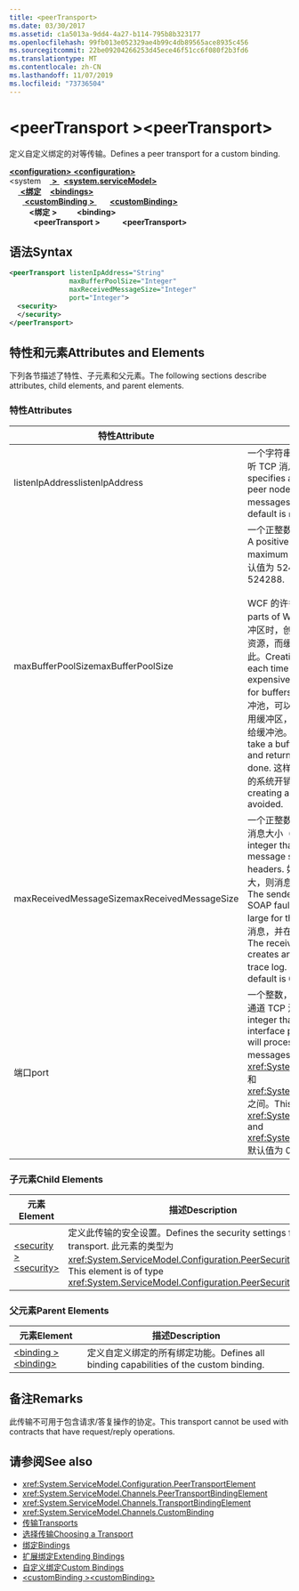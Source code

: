 ```yaml
---
title: <peerTransport>
ms.date: 03/30/2017
ms.assetid: c1a5013a-9dd4-4a27-b114-795b8b323177
ms.openlocfilehash: 99fb013e052329ae4b99c4db89565ace8935c456
ms.sourcegitcommit: 22be09204266253d45ece46f51cc6f080f2b3fd6
ms.translationtype: MT
ms.contentlocale: zh-CN
ms.lasthandoff: 11/07/2019
ms.locfileid: "73736504"
---
```

# <a name="peertransport"></a><span data-ttu-id="c7144-101">\<peerTransport ></span><span class="sxs-lookup"><span data-stu-id="c7144-101">\<peerTransport></span></span>
<span data-ttu-id="c7144-102">定义自定义绑定的对等传输。</span><span class="sxs-lookup"><span data-stu-id="c7144-102">Defines a peer transport for a custom binding.</span></span>  
  
<span data-ttu-id="c7144-103">[ **\<configuration>** ](../configuration-element.md)</span><span class="sxs-lookup"><span data-stu-id="c7144-103">[**\<configuration>**](../configuration-element.md)</span></span>\
<span data-ttu-id="c7144-104">\<system &nbsp; &nbsp;[ **>** ](system-servicemodel.md) </span><span class="sxs-lookup"><span data-stu-id="c7144-104">&nbsp;&nbsp;[**\<system.serviceModel>**](system-servicemodel.md)</span></span>\
<span data-ttu-id="c7144-105">&nbsp;&nbsp;&nbsp;&nbsp;[ **\<绑定**](bindings.md)</span><span class="sxs-lookup"><span data-stu-id="c7144-105">&nbsp;&nbsp;&nbsp;&nbsp;[**\<bindings>**](bindings.md)</span></span>\
<span data-ttu-id="c7144-106">&nbsp;&nbsp;&nbsp;&nbsp;&nbsp;&nbsp;[ **\<customBinding >** ](custombinding.md)</span><span class="sxs-lookup"><span data-stu-id="c7144-106">&nbsp;&nbsp;&nbsp;&nbsp;&nbsp;&nbsp;[**\<customBinding>**](custombinding.md)</span></span>\
<span data-ttu-id="c7144-107">&nbsp;&nbsp;&nbsp;&nbsp;&nbsp;&nbsp;&nbsp;&nbsp; **\<绑定 >** </span><span class="sxs-lookup"><span data-stu-id="c7144-107">&nbsp;&nbsp;&nbsp;&nbsp;&nbsp;&nbsp;&nbsp;&nbsp;**\<binding>**</span></span>\
<span data-ttu-id="c7144-108">&nbsp;&nbsp;&nbsp;&nbsp;&nbsp;&nbsp;&nbsp;&nbsp;&nbsp;&nbsp; **\<peerTransport >**</span><span class="sxs-lookup"><span data-stu-id="c7144-108">&nbsp;&nbsp;&nbsp;&nbsp;&nbsp;&nbsp;&nbsp;&nbsp;&nbsp;&nbsp;**\<peerTransport>**</span></span>  
  
## <a name="syntax"></a><span data-ttu-id="c7144-109">语法</span><span class="sxs-lookup"><span data-stu-id="c7144-109">Syntax</span></span>  
  
```xml  
<peerTransport listenIpAddress="String"
               maxBufferPoolSize="Integer"
               maxReceivedMessageSize="Integer"
               port="Integer">
  <security>
  </security>
</peerTransport>
```  
  
## <a name="attributes-and-elements"></a><span data-ttu-id="c7144-110">特性和元素</span><span class="sxs-lookup"><span data-stu-id="c7144-110">Attributes and Elements</span></span>  
 <span data-ttu-id="c7144-111">下列各节描述了特性、子元素和父元素。</span><span class="sxs-lookup"><span data-stu-id="c7144-111">The following sections describe attributes, child elements, and parent elements.</span></span>  
  
### <a name="attributes"></a><span data-ttu-id="c7144-112">特性</span><span class="sxs-lookup"><span data-stu-id="c7144-112">Attributes</span></span>  
  
|<span data-ttu-id="c7144-113">特性</span><span class="sxs-lookup"><span data-stu-id="c7144-113">Attribute</span></span>|<span data-ttu-id="c7144-114">描述</span><span class="sxs-lookup"><span data-stu-id="c7144-114">Description</span></span>|  
|---------------|-----------------|  
|<span data-ttu-id="c7144-115">listenIpAddress</span><span class="sxs-lookup"><span data-stu-id="c7144-115">listenIpAddress</span></span>|<span data-ttu-id="c7144-116">一个字符串，指定对等节点将在其上侦听 TCP 消息的 IP 地址。</span><span class="sxs-lookup"><span data-stu-id="c7144-116">A string that specifies an IP address on which the peer node will listen for TCP messages.</span></span> <span data-ttu-id="c7144-117">默认值为 `null`。</span><span class="sxs-lookup"><span data-stu-id="c7144-117">The default is `null`.</span></span>|  
|<span data-ttu-id="c7144-118">maxBufferPoolSize</span><span class="sxs-lookup"><span data-stu-id="c7144-118">maxBufferPoolSize</span></span>|<span data-ttu-id="c7144-119">一个正整数，指定缓冲池的最大大小。</span><span class="sxs-lookup"><span data-stu-id="c7144-119">A positive integer that specifies the maximum size of the buffer pool.</span></span> <span data-ttu-id="c7144-120">默认值为 524288。</span><span class="sxs-lookup"><span data-stu-id="c7144-120">The default is 524288.</span></span><br /><br /> <span data-ttu-id="c7144-121">WCF 的许多组件使用缓冲区。</span><span class="sxs-lookup"><span data-stu-id="c7144-121">Many parts of WCF use buffers.</span></span> <span data-ttu-id="c7144-122">每次使用缓冲区时，创建和销毁它们都将占用大量资源，而缓冲区的垃圾回收过程也是如此。</span><span class="sxs-lookup"><span data-stu-id="c7144-122">Creating and destroying buffers each time they are used is expensive, and garbage collection for buffers is also expensive.</span></span> <span data-ttu-id="c7144-123">利用缓冲池，可以从缓冲池中获得缓冲区，使用缓冲区，然后在完成工作后将其返回给缓冲池。</span><span class="sxs-lookup"><span data-stu-id="c7144-123">With buffer pools, you can take a buffer from the pool, use it, and return it to the pool once you are done.</span></span> <span data-ttu-id="c7144-124">这样就避免了创建和销毁缓冲区的系统开销。</span><span class="sxs-lookup"><span data-stu-id="c7144-124">Thus the overhead in creating and destroying buffers is avoided.</span></span>|  
|<span data-ttu-id="c7144-125">maxReceivedMessageSize</span><span class="sxs-lookup"><span data-stu-id="c7144-125">maxReceivedMessageSize</span></span>|<span data-ttu-id="c7144-126">一个正整数，定义包括标头在内的最大消息大小（以字节为单位）。</span><span class="sxs-lookup"><span data-stu-id="c7144-126">A positive integer that defines the maximum message size in bytes including headers.</span></span> <span data-ttu-id="c7144-127">如果消息对于接收方而言太大，则消息发送方将收到 SOAP 错误。</span><span class="sxs-lookup"><span data-stu-id="c7144-127">The sender of a message receives a SOAP fault when the message is too large for the receiver.</span></span> <span data-ttu-id="c7144-128">接收方将删除该消息，并在跟踪日志中创建事件项。</span><span class="sxs-lookup"><span data-stu-id="c7144-128">The receiver drops the message and creates an entry of the event in the trace log.</span></span> <span data-ttu-id="c7144-129">默认值为 65536。</span><span class="sxs-lookup"><span data-stu-id="c7144-129">The default is 65536.</span></span>|  
|<span data-ttu-id="c7144-130">端口</span><span class="sxs-lookup"><span data-stu-id="c7144-130">port</span></span>|<span data-ttu-id="c7144-131">一个整数，指定此绑定将用于处理对等通道 TCP 消息的网络接口端口。</span><span class="sxs-lookup"><span data-stu-id="c7144-131">An integer that specifies the network interface port on which this binding will process peer channel TCP messages.</span></span> <span data-ttu-id="c7144-132">该值必须介于 <xref:System.Net.IPEndPoint.MinPort> 和 <xref:System.Net.IPEndPoint.MaxPort> 之间。</span><span class="sxs-lookup"><span data-stu-id="c7144-132">This value must be between <xref:System.Net.IPEndPoint.MinPort> and <xref:System.Net.IPEndPoint.MaxPort>.</span></span> <span data-ttu-id="c7144-133">默认值为 0。</span><span class="sxs-lookup"><span data-stu-id="c7144-133">The default is 0.</span></span>|  
  
### <a name="child-elements"></a><span data-ttu-id="c7144-134">子元素</span><span class="sxs-lookup"><span data-stu-id="c7144-134">Child Elements</span></span>  
  
|<span data-ttu-id="c7144-135">元素</span><span class="sxs-lookup"><span data-stu-id="c7144-135">Element</span></span>|<span data-ttu-id="c7144-136">描述</span><span class="sxs-lookup"><span data-stu-id="c7144-136">Description</span></span>|  
|-------------|-----------------|  
|[<span data-ttu-id="c7144-137">\<security ></span><span class="sxs-lookup"><span data-stu-id="c7144-137">\<security></span></span>](security-of-peertransport.md)|<span data-ttu-id="c7144-138">定义此传输的安全设置。</span><span class="sxs-lookup"><span data-stu-id="c7144-138">Defines the security settings for this transport.</span></span> <span data-ttu-id="c7144-139">此元素的类型为 <xref:System.ServiceModel.Configuration.PeerSecurityElement>。</span><span class="sxs-lookup"><span data-stu-id="c7144-139">This element is of type <xref:System.ServiceModel.Configuration.PeerSecurityElement>.</span></span>|  
  
### <a name="parent-elements"></a><span data-ttu-id="c7144-140">父元素</span><span class="sxs-lookup"><span data-stu-id="c7144-140">Parent Elements</span></span>  
  
|<span data-ttu-id="c7144-141">元素</span><span class="sxs-lookup"><span data-stu-id="c7144-141">Element</span></span>|<span data-ttu-id="c7144-142">描述</span><span class="sxs-lookup"><span data-stu-id="c7144-142">Description</span></span>|  
|-------------|-----------------|  
|[<span data-ttu-id="c7144-143">\<binding ></span><span class="sxs-lookup"><span data-stu-id="c7144-143">\<binding></span></span>](bindings.md)|<span data-ttu-id="c7144-144">定义自定义绑定的所有绑定功能。</span><span class="sxs-lookup"><span data-stu-id="c7144-144">Defines all binding capabilities of the custom binding.</span></span>|  
  
## <a name="remarks"></a><span data-ttu-id="c7144-145">备注</span><span class="sxs-lookup"><span data-stu-id="c7144-145">Remarks</span></span>  
 <span data-ttu-id="c7144-146">此传输不可用于包含请求/答复操作的协定。</span><span class="sxs-lookup"><span data-stu-id="c7144-146">This transport cannot be used with contracts that have request/reply operations.</span></span>  
  
## <a name="see-also"></a><span data-ttu-id="c7144-147">请参阅</span><span class="sxs-lookup"><span data-stu-id="c7144-147">See also</span></span>

- <xref:System.ServiceModel.Configuration.PeerTransportElement>
- <xref:System.ServiceModel.Channels.PeerTransportBindingElement>
- <xref:System.ServiceModel.Channels.TransportBindingElement>
- <xref:System.ServiceModel.Channels.CustomBinding>
- [<span data-ttu-id="c7144-148">传输</span><span class="sxs-lookup"><span data-stu-id="c7144-148">Transports</span></span>](../../../wcf/feature-details/transports.md)
- [<span data-ttu-id="c7144-149">选择传输</span><span class="sxs-lookup"><span data-stu-id="c7144-149">Choosing a Transport</span></span>](../../../wcf/feature-details/choosing-a-transport.md)
- [<span data-ttu-id="c7144-150">绑定</span><span class="sxs-lookup"><span data-stu-id="c7144-150">Bindings</span></span>](../../../wcf/bindings.md)
- [<span data-ttu-id="c7144-151">扩展绑定</span><span class="sxs-lookup"><span data-stu-id="c7144-151">Extending Bindings</span></span>](../../../wcf/extending/extending-bindings.md)
- [<span data-ttu-id="c7144-152">自定义绑定</span><span class="sxs-lookup"><span data-stu-id="c7144-152">Custom Bindings</span></span>](../../../wcf/extending/custom-bindings.md)
- [<span data-ttu-id="c7144-153">\<customBinding ></span><span class="sxs-lookup"><span data-stu-id="c7144-153">\<customBinding></span></span>](custombinding.md)
